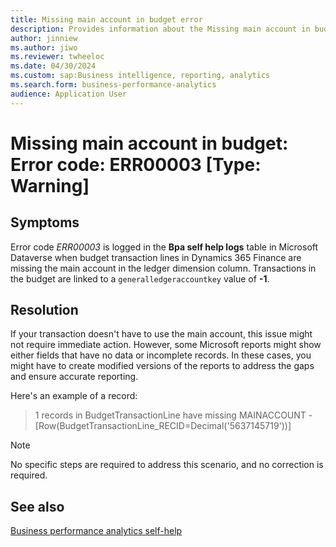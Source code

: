 ```yaml
---
title: Missing main account in budget error
description: Provides information about the Missing main account in budget error (error code ERR00003) in Business performance analytics in Microsoft Dynamics 365 Finance.
author: jinniew
ms.author: jiwo
ms.reviewer: twheeloc 
ms.date: 04/30/2024
ms.custom: sap:Business intelligence, reporting, analytics
ms.search.form: business-performance-analytics
audience: Application User
---
```

# Missing main account in budget: Error code: ERR00003 [Type: Warning]


## Symptoms

Error code *ERR00003* is logged in the **Bpa self help logs** table in Microsoft Dataverse when budget transaction lines in Dynamics 365 Finance are missing the main account in the ledger dimension column. Transactions in the budget are linked to a `generalledgeraccountkey` value of **-1**.

## Resolution

If your transaction doesn't have to use the main account, this issue might not require immediate action. However, some Microsoft reports might show either fields that have no data or incomplete records. In these cases, you might have to create modified versions of the reports to address the gaps and ensure accurate reporting.

Here's an example of a record:

> 1 records in BudgetTransactionLine have missing MAINACCOUNT - [Row(BudgetTransactionLine_RECID=Decimal('5637145719'))]

> [!NOTE]
> No specific steps are required to address this scenario, and no correction is required.

## See also

[Business performance analytics self-help](business-performance-analytics-self-help-overview.md)

